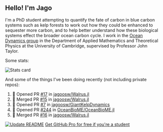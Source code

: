 ## Hello! I'm Jago

I'm a PhD student attempting to quantify the fate of carbon in blue carbon systems such as kelp forests to work out how they could be enhanced to sequester more carbon, and to help better understand how these biological systems effect the broader ocean carbon cycle. I work in the <a href="https://www.damtp.cam.ac.uk/user/jrt51/" class="emph">Ocean Dynamics group</a> in the Department of Applied Mathematics and Theoretical Physics at the University of Cambridge, supervised by Professor John Taylor.

Some stats:
<!--
![](https://raw.githubusercontent.com/jagoosw/jagoosw/main/profile-summary-card-output/nord_dark/0-profile-details.svg)
![](https://raw.githubusercontent.com/jagoosw/jagoosw/main/profile-summary-card-output/nord_dark/3-stats.svg)
![](https://raw.githubusercontent.com/jagoosw/jagoosw/main/profile-summary-card-output/nord_dark/4-productive-time.svg)
-->
![Stats card](https://github-readme-stats.vercel.app/api?username=jagoosw&count_private=true&show_icons=true&theme=transparent&hide_title=true&rank_icon=percentile&show=reviews)

And some of the things I've been doing recently (not including private repos):
<!--START_SECTION:activity-->
1. 💪 Opened PR [#17](https://github.com/jagoosw/Walrus.jl/pull/17) in [jagoosw/Walrus.jl](https://github.com/jagoosw/Walrus.jl)
2. 🎉 Merged PR [#15](https://github.com/jagoosw/Walrus.jl/pull/15) in [jagoosw/Walrus.jl](https://github.com/jagoosw/Walrus.jl)
3. 💪 Opened PR [#7](https://github.com/jagoosw/GiantKelpDynamics/pull/7) in [jagoosw/GiantKelpDynamics](https://github.com/jagoosw/GiantKelpDynamics)
4. 💪 Opened PR [#244](https://github.com/OceanBioME/OceanBioME.jl/pull/244) in [OceanBioME/OceanBioME.jl](https://github.com/OceanBioME/OceanBioME.jl)
5. 🎉 Merged PR [#16](https://github.com/jagoosw/Walrus.jl/pull/16) in [jagoosw/Walrus.jl](https://github.com/jagoosw/Walrus.jl)
<!--END_SECTION:activity-->


[![Update README](https://github.com/jagoosw/jagoosw/actions/workflows/update-readme.yml/badge.svg)](https://github.com/jagoosw/jagoosw/actions/workflows/update-readme.yml)
[Get GitHub Pro for free if you're a student](https://education.github.com/pack)

